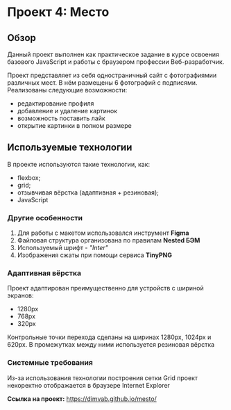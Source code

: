 # Проект 4: Место

## Обзор
Данный проект выполнен как практическое задание в курсе освоения базового JavaScript и работы с браузером профессии Веб-разработчик.

Проект представляет из себя одностраничный сайт с фотографиямии различных мест. В нём размещены 6 фотографий с подписями. Реализованы следующие возможности:
* редактирование профиля
* добавление и удаление картинок
* возможность поставить лайк
* открытие картинки в полном размере

## Используемые технологии
В проекте используются такие технологии, как:
* flexbox;
* grid;
* отзывчивая вёрстка (адаптивная + резиновая);
* JavaScript

### Другие особенности
1. Для работы с макетом использовался инструмент **Figma**
2. Файловая структура организована по правилам **Nested БЭМ**
3. Используемый шрифт - *"Inter"*
4. Изображения сжаты при помощи сервиса **TinyPNG**

### Адаптивная вёрстка
Проект адаптирован преимущественно для устройств с шириной экранов:
* 1280px
* 768px
* 320px

Контрольные точки перехода сделаны на ширинах 1280px, 1024px и 620px. В промежутках между ними используется резиновая вёрстка

### Системные требования
Из-за использования технологии построения сетки Grid проект некоректно отображается в браузере Internet Explorer

**Ссылка на проект:**
https://dimvab.github.io/mesto/
